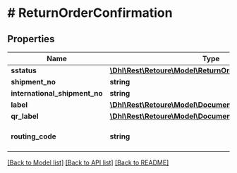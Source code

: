 # # ReturnOrderConfirmation

## Properties

Name | Type | Description | Notes
------------ | ------------- | ------------- | -------------
**sstatus** | [**\Dhl\Rest\Retoure\Model\ReturnOrderConfirmationSstatus**](ReturnOrderConfirmationSstatus.md) |  |
**shipment_no** | **string** |  |
**international_shipment_no** | **string** |  | [optional]
**label** | [**\Dhl\Rest\Retoure\Model\Document**](Document.md) |  |
**qr_label** | [**\Dhl\Rest\Retoure\Model\Document**](Document.md) |  | [optional]
**routing_code** | **string** | Routing code of the returnlabel. |

[[Back to Model list]](../../README.md#models) [[Back to API list]](../../README.md#endpoints) [[Back to README]](../../README.md)
